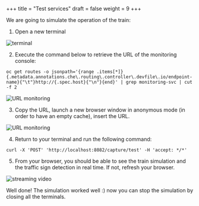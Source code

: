 +++
title = "Test services"
draft = false
weight = 9
+++

We are going to simulate the operation of the train:
1. Open a new terminal

![terminal](/images/dev-section/new-terminal-bash.png)

2. Execute the command below to retrieve the URL of the monitoring console:  
```
oc get routes -o jsonpath='{range .items[*]}{.metadata.annotations.che\.routing\.controller\.devfile\.io/endpoint-name}{"\t"}http://{.spec.host}{"\n"}{end}' | grep monitoring-svc | cut -f 2
```
![URL monitoring](/images/dev-section/get-url-monitoring.png)

3. Copy the URL, launch a new browser window in anonymous mode (in order to have an empty cache), insert the URL.

![URL monitoring](/images/dev-section/monitoring-console.png)

4. Return to your terminal and run the following command:
```
curl -X 'POST' 'http://localhost:8082/capture/test' -H 'accept: */*'
```


5. From your browser, you should be able to see the train simulation and the traffic sign detection in real time. If not, refresh your browser.

![streaming video](/images/dev-section/streaming-video.png)

Well done! The simulation worked well :) now you can stop the simulation by closing all the terminals.